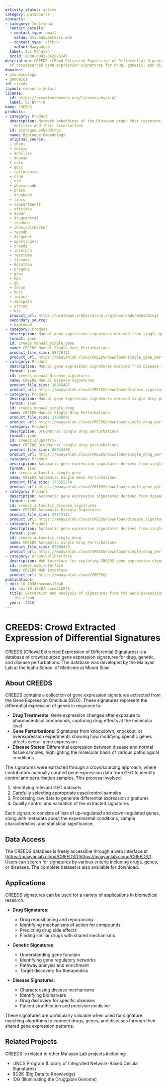 ```yaml
---
activity_status: active
category: DataSource
contacts:
- category: Individual
  contact_details:
  - contact_type: email
    value: avi.maayan@mssm.edu
  - contact_type: github
    value: MaayanLab
  label: Avi Ma'ayan
  orcid: 0000-0002-6628-6249
description: CREEDS (CRowd Extracted Expression of Differential Signatures) is a database
  of crowdsourced gene expression signatures for drug, genetic, and disease perturbations.
domains:
- pharmacology
- genomics
id: creeds
layout: resource_detail
license:
  id: https://creativecommons.org/licenses/by/4.0/
  label: CC-BY-4.0
name: CREEDS
products:
- category: Product
  description: Network embeddings of the Bioteque graph that represent biological
    entities and their associations
  id: bioteque.embeddings
  name: Bioteque Embeddings
  original_source:
  - chebi
  - cosmic
  - achilles
  - depmap
  - ccle
  - gdsc
  - cellosaurus
  - clue
  - ctd
  - pharmacodb
  - prism
  - drugbank
  - lincs
  - compartments
  - offsides
  - sider
  - drugcentral
  - repohub
  - chemicalchecker
  - repodb
  - disgenet
  - opentargets
  - creeds
  - interpro
  - reactome
  - tissues
  - dorothea
  - progeny
  - gtex
  - hpa
  - go
  - corum
  - huri
  - intact
  - omnipath
  - string
  - bto
  product_url: https://bioteque.irbbarcelona.org/downloads/embeddings
  secondary_source:
  - bioteque
- category: Product
  description: Manual gene expression signatures derived from single gene perturbations
  format: json
  id: creeds.manual_single_gene
  name: CREEDS Manual Single Gene Perturbations
  product_file_size: 58276121
  product_url: https://maayanlab.cloud/CREEDS/download/single_gene_perturbations-v1.0.json
- category: Product
  description: Manual gene expression signatures derived from disease signatures
  format: json
  id: creeds.manual_disease_signatures
  name: CREEDS Manual Disease Signatures
  product_file_size: 16865407
  product_url: https://maayanlab.cloud/CREEDS/download/disease_signatures-v1.0.json
- category: Product
  description: Manual gene expression signatures derived single drug perturbations
  format: json
  id: creeds.manual_single_drug
  name: CREEDS Manual Single Drug Perturbations
  product_file_size: 17836091
  product_url: https://maayanlab.cloud/CREEDS/download/single_drug_perturbations-v1.0.json
- category: Product
  description: DrugMatrix single drug perturbations
  format: json
  id: creeds.drugmatrix
  name: CREEDS DrugMatrix single drug perturbations
  product_file_size: 86943390
  product_url: https://maayanlab.cloud/CREEDS/download/single_drug_perturbations-DM.json
- category: Product
  description: Automatic gene expression signatures derived from single gene perturbations
  format: json
  id: creeds.automatic_single_gene
  name: CREEDS Automatic Single Gene Perturbations
  product_file_size: 175552254
  product_url: https://maayanlab.cloud/CREEDS/download/single_gene_perturbations-p1.0.json
- category: Product
  description: Automatic gene expression signatures derived from disease signatures
  format: json
  id: creeds.automatic_disease_signatures
  name: CREEDS Automatic Disease Signatures
  product_file_size: 29173111
  product_url: https://maayanlab.cloud/CREEDS/download/disease_signatures-p1.0.json
- category: Product
  description: Automatic gene expression signatures derived from single drug perturbations
  format: json
  id: creeds.automatic_single_drug
  name: CREEDS Automatic Single Drug Perturbations
  product_file_size: 87060413
  product_url: https://maayanlab.cloud/CREEDS/download/single_drug_perturbations-p1.0.json
- category: GraphicalInterface
  description: Web interface for exploring CREEDS gene expression signatures
  id: creeds.web_interface
  name: CREEDS Web Interface
  product_url: https://maayanlab.cloud/CREEDS/
publications:
- doi: 10.1038/ncomms12846
  id: doi:10.1038/ncomms12846
  title: Extraction and analysis of signatures from the Gene Expression Omnibus by
    the crowd
  year: '2016'
---
```

# CREEDS: Crowd Extracted Expression of Differential Signatures

CREEDS (CRowd Extracted Expression of Differential Signatures) is a database of crowdsourced gene expression signatures for drug, genetic, and disease perturbations. The database was developed by the Ma'ayan Lab at the Icahn School of Medicine at Mount Sinai.

## About CREEDS

CREEDS contains a collection of gene expression signatures extracted from the Gene Expression Omnibus (GEO). These signatures represent the differential expression of genes in response to:

- **Drug Treatments**: Gene expression changes after exposure to pharmaceutical compounds, capturing drug effects at the molecular level
- **Gene Perturbations**: Signatures from knockdown, knockout, or overexpression experiments showing how modifying specific genes affects overall gene expression
- **Disease States**: Differential expression between disease and normal tissue samples, highlighting the molecular basis of various pathological conditions

The signatures were extracted through a crowdsourcing approach, where contributors manually curated gene expression data from GEO to identify control and perturbation samples. This process involved:

1. Identifying relevant GEO datasets
2. Carefully selecting appropriate case/control samples
3. Processing raw data to generate differential expression signatures
4. Quality control and validation of the extracted signatures

Each signature consists of lists of up-regulated and down-regulated genes, along with metadata about the experimental conditions, sample characteristics, and statistical significance.

## Data Access

The CREEDS database is freely accessible through a web interface at [https://maayanlab.cloud/CREEDS/](https://maayanlab.cloud/CREEDS/). Users can search for signatures by various criteria including drugs, genes, or diseases. The complete dataset is also available for download.

## Applications

CREEDS signatures can be used for a variety of applications in biomedical research:

- **Drug Signatures**: 
  - Drug repositioning and repurposing
  - Identifying mechanisms of action for compounds
  - Predicting drug side effects
  - Finding similar drugs with shared mechanisms

- **Genetic Signatures**:
  - Understanding gene function
  - Identifying gene regulatory networks
  - Pathway analysis and enrichment
  - Target discovery for therapeutics

- **Disease Signatures**:
  - Characterizing disease mechanisms
  - Identifying biomarkers
  - Drug discovery for specific diseases
  - Patient stratification and precision medicine

These signatures are particularly valuable when used for signature matching algorithms to connect drugs, genes, and diseases through their shared gene expression patterns.

## Related Projects

CREEDS is related to other Ma'ayan Lab projects including:

- LINCS Program (Library of Integrated Network-Based Cellular Signatures)
- BD2K (Big Data to Knowledge)
- IDG (Illuminating the Druggable Genome)